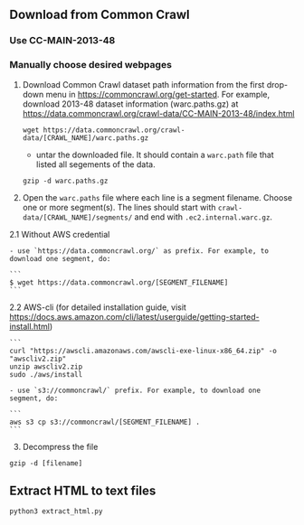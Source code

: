 ## Download from Common Crawl

### Use CC-MAIN-2013-48


### Manually choose desired webpages

1. Download Common Crawl dataset path information from the first drop-down menu in https://commoncrawl.org/get-started. For example, download 2013-48 dataset information (warc.paths.gz) at https://data.commoncrawl.org/crawl-data/CC-MAIN-2013-48/index.html

    `wget https://data.commoncrawl.org/crawl-data/[CRAWL_NAME]/warc.paths.gz`

    - untar the downloaded file. It should contain a `warc.path` file that listed all segements of the data.

    `gzip -d warc.paths.gz`

2. Open the `warc.paths` file where each line is a segment filename. Choose one or more segment(s). The lines should start with `crawl-data/[CRAWL_NAME]/segments/` and end with `.ec2.internal.warc.gz`.

2.1 Without AWS credential

    - use `https://data.commoncrawl.org/` as prefix. For example, to download one segment, do:

    ```
    $ wget https://data.commoncrawl.org/[SEGMENT_FILENAME]
    ```

2.2 AWS-cli (for detailed installation guide, visit https://docs.aws.amazon.com/cli/latest/userguide/getting-started-install.html)

    ```
    curl "https://awscli.amazonaws.com/awscli-exe-linux-x86_64.zip" -o "awscliv2.zip"
    unzip awscliv2.zip
    sudo ./aws/install

    - use `s3://commoncrawl/` prefix. For example, to download one segment, do:

    ```
    aws s3 cp s3://commoncrawl/[SEGMENT_FILENAME] .
    ```

3. Decompress the file

`gzip -d [filename]`

## Extract HTML to text files

`python3 extract_html.py`
